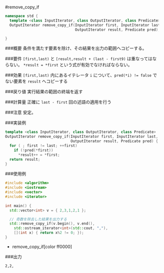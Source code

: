 #remove_copy_if

```cpp
namespace std {
  template <class InputIterator, class OutputIterator, class Predicate>
  OutputIterator remove_copy_if(InputIterator first, InputIterator last,
                                OutputIterator result, Predicate pred);

}
```

###概要
条件を満たす要素を除け、その結果を出力の範囲へコピーする。


###要件
`[first,last)` と `[result,result + (last - first9)` は重なってはならない。
`*result = *first` という式が有効でなければならない。


###効果
`[first,last)` 内にあるイテレータ `i` について、`pred(*i) != false` でない要素を `result` へコピーする


###戻り値
実行結果の範囲の終端を返す


###計算量
正確に `last - first` 回の述語の適用を行う


###注意
安定。


###実装例
```cpp
template <class InputIterator, class OutputIterator, class Predicate>
OutputIterator remove_copy_if(InputIterator first, InputIterator last,
                              OutputIterator result, Predicate pred) {
  for ( ; first != last; ++first)
    if (!pred(*first))
      *result++ = *first;
  return result;
}
```

###使用例
```cpp
#include <algorithm>
#include <iostream>
#include <vector>
#include <iterator>
 
int main() {
  std::vector<int> v = { 2,3,1,2,1 };

  // 奇数を除去した結果を出力する
  std::remove_copy_if(v.begin(), v.end(),
    std::ostream_iterator<int>(std::cout, ","),
    [](int x) { return x%2 != 0; });
}
```
* remove_copy_if[color ff0000]


###出力
```
2,2,
```

